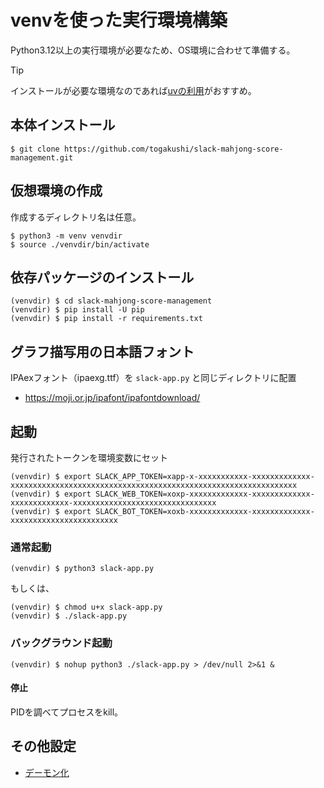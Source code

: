 # venvを使った実行環境構築
Python3.12以上の実行環境が必要なため、OS環境に合わせて準備する。

> [!TIP]
> インストールが必要な環境なのであれば[uvの利用](using_uv.md)がおすすめ。

## 本体インストール
```
$ git clone https://github.com/togakushi/slack-mahjong-score-management.git
```

## 仮想環境の作成
作成するディレクトリ名は任意。

```
$ python3 -m venv venvdir
$ source ./venvdir/bin/activate
```

## 依存パッケージのインストール
```
(venvdir) $ cd slack-mahjong-score-management
(venvdir) $ pip install -U pip
(venvdir) $ pip install -r requirements.txt
```

## グラフ描写用の日本語フォント
IPAexフォント（ipaexg.ttf）を `slack-app.py` と同じディレクトリに配置

* https://moji.or.jp/ipafont/ipafontdownload/


## 起動
発行されたトークンを環境変数にセット
```
(venvdir) $ export SLACK_APP_TOKEN=xapp-x-xxxxxxxxxxx-xxxxxxxxxxxxx-xxxxxxxxxxxxxxxxxxxxxxxxxxxxxxxxxxxxxxxxxxxxxxxxxxxxxxxxxxxxxxxx
(venvdir) $ export SLACK_WEB_TOKEN=xoxp-xxxxxxxxxxxxx-xxxxxxxxxxxxx-xxxxxxxxxxxxx-xxxxxxxxxxxxxxxxxxxxxxxxxxxxxxxx
(venvdir) $ export SLACK_BOT_TOKEN=xoxb-xxxxxxxxxxxxx-xxxxxxxxxxxxx-xxxxxxxxxxxxxxxxxxxxxxxx
```

### 通常起動
```
(venvdir) $ python3 slack-app.py
```
もしくは、
```
(venvdir) $ chmod u+x slack-app.py
(venvdir) $ ./slack-app.py
```

### バックグラウンド起動
```
(venvdir) $ nohup python3 ./slack-app.py > /dev/null 2>&1 &
```

#### 停止
PIDを調べてプロセスをkill。

## その他設定
* [デーモン化](daemonization.md)
